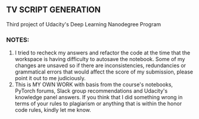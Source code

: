 ## TV SCRIPT GENERATION

Third project of Udacity's Deep Learning Nanodegree Program

### NOTES:

1. I tried to recheck my answers and refactor the code at the time that the workspace is having difficulty to autosave the notebook. Some of my changes are unsaved so if there are inconsistencies, redundancies or grammatical errors that would affect the score of my submission, please point it out to me judiciously.
2. This is MY OWN WORK with basis from the course's notebooks, PyTorch forums, Slack group recommendations and Udacity's knowledge panel answers. If you think that I did something wrong in terms of your rules to plagiarism or anything that is within the honor code rules, kindly let me know.